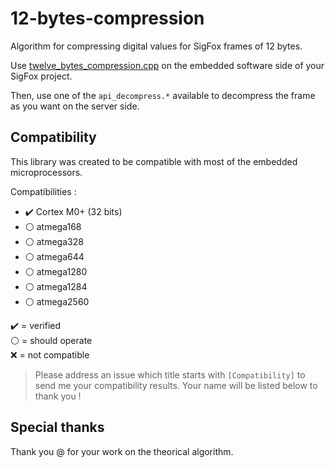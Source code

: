 # 12-bytes-compression
Algorithm for compressing digital values for SigFox frames of 12 bytes.

Use [twelve_bytes_compression.cpp](./twelve_bytes_compression.cpp) on the embedded software side of your SigFox project.

Then, use one of the `api_decompress.*` available to decompress the frame as you want on the server side.

## Compatibility

This library was created to be compatible with most of the embedded microprocessors.

Compatibilities :
- :heavy_check_mark: Cortex M0+ (32 bits)
- :white_circle: atmega168
- :white_circle: atmega328
- :white_circle: atmega644
- :white_circle: atmega1280
- :white_circle: atmega1284
- :white_circle: atmega2560

:heavy_check_mark: = verified  
:white_circle: = should operate  
:x: = not compatible

> Please address an issue which title starts with `[Compatibility]` to send me your compatibility results. Your name will be listed below to thank you !

## Special thanks

Thank you @ for your work on the theorical algorithm.